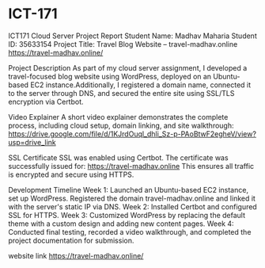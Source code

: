 # ICT-171

ICT171 Cloud Server Project Report
Student Name: Madhav Maharia
Student ID: 35633154
Project Title: Travel Blog Website – travel-madhav.online
https://travel-madhav.online/

Project Description
As part of my cloud server assignment, I developed a travel-focused blog website using WordPress, deployed on an Ubuntu-based EC2 instance.Additionally, I registered a domain name, connected it to the server through DNS, and secured the entire site using SSL/TLS encryption via Certbot.

Video Explainer
A short video explainer demonstrates the complete process, including cloud setup, domain linking, and site walkthrough: https://drive.google.com/file/d/1KJrdOuql_dhli_Sz-p-PAoBtwF2egheV/view?usp=drive_link
 

SSL Certificate
SSL was enabled using Certbot.
The certificate was successfully issued for:
https://travel-madhav.online
This ensures all traffic is encrypted and secure using HTTPS.

Development Timeline
Week 1: Launched an Ubuntu-based EC2 instance, set up WordPress. Registered the domain travel-madhav.online and linked it with the server's static IP via DNS.
Week 2: Installed Certbot and configured SSL for HTTPS.
Week 3: Customized WordPress by replacing the default theme with a custom design and adding new content pages.
Week 4: Conducted final testing, recorded a video walkthrough, and completed the project documentation for submission.

website link
https://travel-madhav.online/
